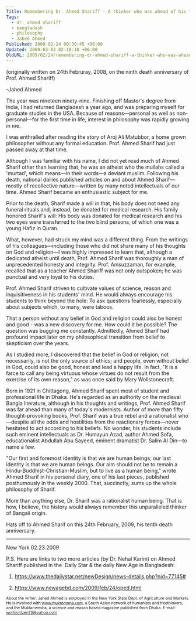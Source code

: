 ```yaml
---
Title: Remembering Dr. Ahmed Shariff - A thinker who was ahead of his time
Tags:
  - dr. ahmed shariff
  - bangladesh
  - philosophy
  - Jahed Ahmed
Published: 2009-02-24 00:30:45 +06:00
Updated: 2009-03-03 02:18:10 +06:00
OldURL: 2009/02/24/remembering-dr-ahmed-shariff-a-thinker-who-was-ahead-of-his-time/
---
```


(originally written on 24th Februray, 2008, on the ninth death anniversary of Prof. Ahmed Shariff)

-Jahed Ahmed

The year was nineteen ninety-nine. Finishing off Master's degree from India, I had returned Bangladesh a year ago, and was preparing myself for graduate studies in the USA. Because of reasons—personal as well as non-personal—for the first time in life, interest in philosophy was rapidly growing in me.

I was enthralled after reading the story of Aroj Ali Matubbor, a home grown philosopher without any formal education. Prof. Ahmed Sharif had just passed away at that time.

Although I was familiar with his name, I did not yet read much of Ahmed Sharif other than learning that, he was an atheist who the mullahs called a 'murtad', which means—in their words—a deviant muslim. Following his death, national dailies published articles on and about Ahmed Sharif—mostly of recollective nature—written by many noted intellectuals of our time. Ahmed Sharif became an enthusiastic subject for me.

Prior to the death, Sharif made a will in that, his body does not need any funeral rituals and, instead, be donated for medical research. His family honored Sharif's will: His body was donated for medical research and his two eyes were transferred to the two blind persons, of which one was a young Hafiz in Quran.

What, however, had struck my mind was a different thing. From the writings of his colleagues—including those who did not share many of his thoughts on God and religion—I was highly impressed to learn that, although a dedicated atheist until death, Prof. Ahmed Sharif was thoroughly a man of unprecedented honesty and integrity. Prof. Anisuzzaman, for example, recalled that as a teacher Ahmed Shariff was not only outspoken; he was punctual and very loyal to his duties.

Prof. Ahmed Sharif striven to cultivate values of science, reason and inquisitiveness in his students' mind. He would always encourage his students to think beyond the hole: To ask questions fearlessly, especially about subjects which, to many, were taboos.

That a person without any belief in God and religion could also be honest and good - was a new discovery for me. How could it be possible? The question was bugging me constantly. Admittedly, Ahmed Sharif had profound impact later on my philosophical transition from belief to skepticism over the years.

As I studied more, I discovered that the belief in God or religion, not necessarily, is not the only source of ethics; and people, even without belief in God, could also be good, honest and lead a happy life. In fact, "It is a farce to call any being virtuous whose virtues do not result from the exercise of its own reason," as was once said by Mary Wollstonecraft.

Born in 1921 in Chittagong, Ahmed Sharif spent most of student and professional life in Dhaka. He's regarded as an authority on the medieval Bangla literature, although in his thoughts and writings, Prof. Ahmed Sharif was far ahead than many of today's modernists. Author of more than fifty thought-provoking books, Prof. Sharif was a true rebel and a rationalist who—despite all the odds and hostilities from the reactionary forces—never hesitated to act according to his beliefs. No wonder, his students include such eminent intellectuals as Dr. Humayun Azad, author Ahmed Sofa, educationalist Abdullah Abu Sayeed, eminent dramatist Dr. Salim Al Din—to name a few.

"Our first and foremost identity is that we are human beings; our last identity is that we are human beings. Our aim should not be to remain a Hindu-Buddhist-Christian-Muslim, but to live as a human being," wrote Ahmed Sharif in his personal diary, one of his last pieces, published posthumously in the weekly 2000. That, succinctly, sums up the whole philosophy of Sharif.

More than anything else, Dr. Sharif was a rationalist human being. That is how, I believe, the history would always remember this unparalleled thinker of Bangali origin.

Hats off to Ahmed Sharif on this 24th February, 2009, his tenth death anniversary.

-------

New York
02.23.2009

P.S. Here are links to two more articles (by Dr. Nehal Karim) on Ahmed Shariff published in the  Daily Star &amp; the daily New Age in Bangladesh:

1. https://www.thedailystar.net/newDesign/news-details.php?nid=77145#

2. https://www.newagebd.com/2009/feb/24/oped.html

<span style="font-size: 8pt;">About the writer: Jahed Ahmed is employed in the New York State Dept. of Agriculture and Markets. He is involved <span style="color: black;">with <a href="https://muktomona.com/"><span style="color: black;">www.muktomona.com</span></a>, a South Asian network of humanists and freethinkers, and the Muktanwesha, a science and reason based magazine published from Dhaka. E-mail: <a href="mailto:worldcitizen73@yahoo.com"><span style="color: black;">worldcitizen73@yahoo.com</span></a></span></span>
